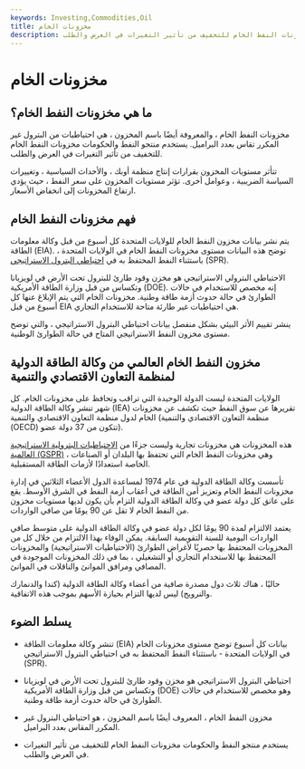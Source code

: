 ```yaml
---
keywords: Investing,Commodities,Oil
title: مخزونات الخام
description: مخزونات النفط الخام هي احتياطيات من البترول غير المكرر ، تقاس بعدد البراميل. يستخدم منتجو النفط والحكومات مخزونات النفط الخام للتخفيف من تأثير التغيرات في العرض والطلب.
---
```


# مخزونات الخام
## ما هي مخزونات النفط الخام؟

مخزونات النفط الخام ، والمعروفة أيضًا باسم المخزون ، هي احتياطيات من البترول غير المكرر تقاس بعدد البراميل. يستخدم منتجو النفط والحكومات مخزونات النفط الخام للتخفيف من تأثير التغيرات في العرض والطلب.

تتأثر مستويات المخزون بقرارات إنتاج منظمة أوبك ، والأحداث السياسية ، وتغييرات السياسة الضريبية ، وعوامل أخرى. تؤثر مستويات المخزون على سعر النفط ، حيث يؤدي ارتفاع المخزونات إلى انخفاض الأسعار.

## فهم مخزونات النفط الخام

يتم نشر بيانات مخزون النفط الخام للولايات المتحدة كل أسبوع من قبل وكالة معلومات الطاقة (EIA). توضح هذه البيانات مستوى مخزونات النفط الخام في الولايات المتحدة ، باستثناء النفط المحتفظ به في [احتياطي البترول الاستراتيجي](/global-strategic-petroleum-reserves) (SPR).

الاحتياطي البترولي الاستراتيجي هو مخزن وقود طارئ للبترول تحت الأرض في لويزيانا وتكساس من قبل وزارة الطاقة الأمريكية (DOE). إنه مخصص للاستخدام في حالات الطوارئ في حالة حدوث أزمة طاقة وطنية. مخزونات الخام التي يتم الإبلاغ عنها كل أسبوع من قبل EIA هي احتياطيات غير طارئة متاحة للاستخدام التجاري.

ينشر تقييم الأثر البيئي بشكل منفصل بيانات احتياطي البترول الاستراتيجي ، والتي توضح مستوى مخزون النفط الاستراتيجي المتاح في حالة الطوارئ الوطنية.

## مخزون النفط الخام العالمي من وكالة الطاقة الدولية لمنظمة التعاون الاقتصادي والتنمية

الولايات المتحدة ليست الدولة الوحيدة التي تراقب وتحافظ على مخزونات الخام. كل شهر تنشر وكالة الطاقة الدولية (IEA) تقريرها عن سوق النفط حيث تكشف عن مخزونات الخام لدول منظمة التعاون الاقتصادي والتنمية (منظمة التعاون الاقتصادي والتنمية (OECD) تتكون من 37 دولة عضو).

هذه المخزونات هي مخزونات تجارية وليست جزءًا من [الاحتياطيات البترولية الاستراتيجية العالمية (GSPR)](/global-strategic-petroleum-reserves) ، وهي مخزونات النفط الخام التي تحتفظ بها البلدان أو الصناعات الخاصة استعدادًا لأزمات الطاقة المستقبلية.

تأسست وكالة الطاقة الدولية في عام 1974 لمساعدة الدول الأعضاء الثلاثين في إدارة مخزونات النفط الخام وتعزيز أمن الطاقة في أعقاب أزمة النفط في الشرق الأوسط. يقع على عاتق كل دولة عضو في وكالة الطاقة الدولية التزام بأن يكون لديها مستويات مخزون من النفط الخام لا تقل عن 90 يومًا من صافي الواردات.

يعتمد الالتزام لمدة 90 يومًا لكل دولة عضو في وكالة الطاقة الدولية على متوسط صافي الواردات اليومية للسنة التقويمية السابقة. يمكن الوفاء بهذا الالتزام من خلال كل من المخزونات المحتفظ بها حصريًا لأغراض الطوارئ (الاحتياطيات الاستراتيجية) والمخزونات المحتفظ بها للاستخدام التجاري أو التشغيلي ، بما في ذلك المخزونات الموجودة في المصافي ومرافق الموانئ والناقلات في الموانئ.

حاليًا ، هناك ثلاث دول مصدرة صافية من أعضاء وكالة الطاقة الدولية (كندا والدنمارك والنرويج) ليس لديها التزام بحيازة الأسهم بموجب هذه الاتفاقية.

## يسلط الضوء

- تنشر وكالة معلومات الطاقة (EIA) بيانات كل أسبوع توضح مستوى مخزونات الخام في الولايات المتحدة - باستثناء النفط المحتفظ به في احتياطي البترول الاستراتيجي (SPR).

- احتياطي البترول الاستراتيجي هو مخزن وقود طارئ للبترول تحت الأرض في لويزيانا وتكساس من قبل وزارة الطاقة الأمريكية (DOE) وهو مخصص للاستخدام في حالات الطوارئ في حالة حدوث أزمة طاقة وطنية.

- مخزون النفط الخام ، المعروف أيضًا باسم المخزون ، هو احتياطي البترول غير المكرر المقاس بعدد البراميل.

- يستخدم منتجو النفط والحكومات مخزونات النفط الخام للتخفيف من تأثير التغيرات في العرض والطلب.

